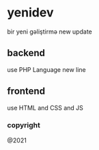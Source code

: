 # yenidev
bir yeni gəliştirmə
new update

## backend
use PHP Language
new line

## frontend
use HTML and CSS and JS

### copyright
@2021
